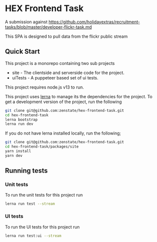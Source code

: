 # HEX Frontend Task

A submission against https://github.com/holidayextras/recruitment-tasks/blob/master/developer-flickr-task.md

This SPA is designed to pull data from the flickr public stream

## Quick Start

This project is a monorepo containing two sub projects
- site - The clientside and serverside code for the project.
- uiTests - A puppeteer based set of ui tests.

This project requires node.js v13 to run.

This project uses [lerna](https://lerna.js.org/) to manage its the dependencies for the project.  To get a development version of the project, run the following 

```bash
git clone git@github.com:zenstate/hex-frontend-task.git
cd hex-frontend-task
lerna bootstrap
lerna run dev
```

If you do not have lerna installed locally, run the following;

```bash
git clone git@github.com:zenstate/hex-frontend-task.git
cd hex-frontend-task/packages/site
yarn install
yarn dev
```

## Running tests

### Unit tests

To run the unit tests for this project run 

```bash
lerna run test --stream
```

### UI tests

To run the UI tests for this project run

```bash
lerna run test:ui --stream
```
